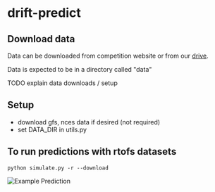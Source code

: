 # drift-predict


## Download data
Data can be downloaded from competition website or from our [drive](https://drive.google.com/drive/folders/1Imm7ydZI_kdMkwr_2azvMgZxgulqqpHT?usp=sharing). 

Data is expected to be in a directory called "data"

TODO explain data downloads / setup

## Setup

- download gfs, nces data if desired (not required) 
- set DATA_DIR in utils.py 

## To run predictions with rtofs datasets

` python simulate.py -r --download `

![Example Prediction](https://github.com/johannah/drift-predict/blob/jrh_argo/media/example_drift.gif) 
